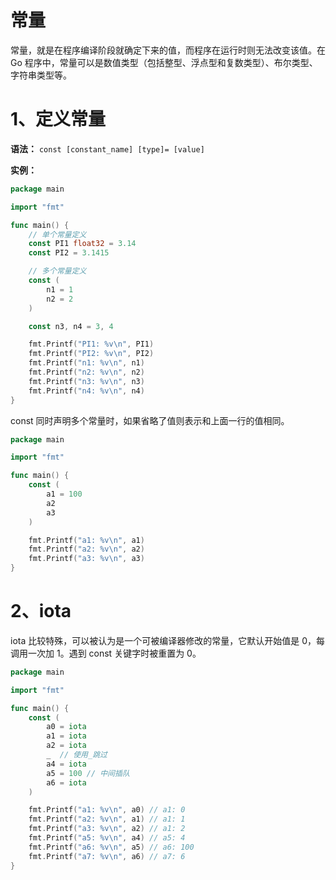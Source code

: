 # 常量

常量，就是在程序编译阶段就确定下来的值，而程序在运行时则无法改变该值。在 Go 程序中，常量可以是数值类型（包括整型、浮点型和复数类型）、布尔类型、字符串类型等。

# 1、定义常量

**语法：** `const [constant_name] [type]= [value]`

**实例：**

~~~go
package main

import "fmt"

func main() {
	// 单个常量定义
	const PI1 float32 = 3.14
	const PI2 = 3.1415

	// 多个常量定义
	const (
		n1 = 1
		n2 = 2
	)

	const n3, n4 = 3, 4

	fmt.Printf("PI1: %v\n", PI1)
	fmt.Printf("PI2: %v\n", PI2)
	fmt.Printf("n1: %v\n", n1)
	fmt.Printf("n2: %v\n", n2)
	fmt.Printf("n3: %v\n", n3)
	fmt.Printf("n4: %v\n", n4)
}
~~~

const 同时声明多个常量时，如果省略了值则表示和上面一行的值相同。

~~~go
package main

import "fmt"

func main() {
	const (
		a1 = 100
		a2
		a3
	)

	fmt.Printf("a1: %v\n", a1)
	fmt.Printf("a2: %v\n", a2)
	fmt.Printf("a3: %v\n", a3)
}
~~~

# 2、iota

iota 比较特殊，可以被认为是一个可被编译器修改的常量，它默认开始值是 0，每调用一次加 1。遇到 const 关键字时被重置为 0。

~~~go
package main

import "fmt"

func main() {
	const (
		a0 = iota
		a1 = iota
		a2 = iota
		_  // 使用_跳过
		a4 = iota
		a5 = 100 // 中间插队
		a6 = iota
	)

	fmt.Printf("a1: %v\n", a0) // a1: 0
	fmt.Printf("a2: %v\n", a1) // a1: 1
	fmt.Printf("a3: %v\n", a2) // a1: 2
	fmt.Printf("a5: %v\n", a4) // a5: 4
	fmt.Printf("a6: %v\n", a5) // a6: 100
	fmt.Printf("a7: %v\n", a6) // a7: 6
}
~~~
